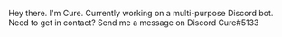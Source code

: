 Hey there. I'm Cure.
Currently working on a multi-purpose Discord bot.
Need to get in contact? Send me a message on Discord Cure#5133

